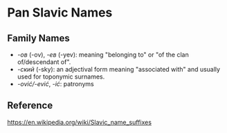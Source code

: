 # Pan Slavic Names

## Family Names

- _-ов_ (-ov), _-ев_ (-yev): meaning "belonging to" or "of the clan of/descendant of".
- _-ский_ (-sky): an adjectival form meaning "associated with" and usually used for toponymic surnames.
- _-ović/-ević_, _-ić_: patronyms

## Reference

<https://en.wikipedia.org/wiki/Slavic_name_suffixes>
